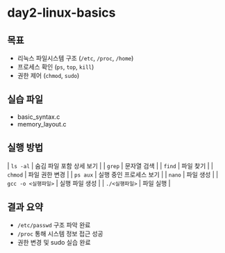 # day2-linux-basics

## 목표
- 리눅스 파일시스템 구조 (`/etc`, `/proc`, `/home`)
- 프로세스 확인 (`ps`, `top`, `kill`)
- 권한 제어 (`chmod`, `sudo`)

## 실습 파일
- basic_syntax.c
- memory_layout.c

## 실행 방법
| `ls -al` | 숨김 파일 포함 상세 보기 |
| `grep` | 문자열 검색 |
| `find` | 파일 찾기 |
| `chmod` | 파일 권한 변경 |
| `ps aux` | 실행 중인 프로세스 보기 |
| `nano` | 파일 생성 |
| `gcc -o <실행파일>` | 실행 파일 생성 |
| `./<실행파일>` | 파일 실행 |


## 결과 요약
- `/etc/passwd` 구조 파악 완료
- `/proc` 통해 시스템 정보 접근 성공
- 권한 변경 및 sudo 실습 완료

